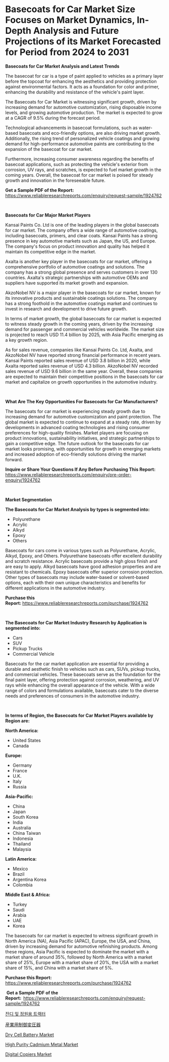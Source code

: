 <p><h1>Basecoats for Car Market Size Focuses on Market Dynamics, In-Depth Analysis and Future Projections of its Market Forecasted for Period from 2024 to 2031</h1></p><p><strong>Basecoats for Car Market Analysis and Latest Trends</strong></p>
<p><p>The basecoat for car is a type of paint applied to vehicles as a primary layer before the topcoat for enhancing the aesthetics and providing protection against environmental factors. It acts as a foundation for color and primer, enhancing the durability and resistance of the vehicle's paint layer.</p><p>The Basecoats for Car Market is witnessing significant growth, driven by increasing demand for automotive customization, rising disposable income levels, and growing automotive production. The market is expected to grow at a CAGR of 9.5% during the forecast period.</p><p>Technological advancements in basecoat formulations, such as water-based basecoats and eco-friendly options, are also driving market growth. Additionally, the rising trend of personalized vehicle coatings and growing demand for high-performance automotive paints are contributing to the expansion of the basecoat for car market.</p><p>Furthermore, increasing consumer awareness regarding the benefits of basecoat applications, such as protecting the vehicle's exterior from corrosion, UV rays, and scratches, is expected to fuel market growth in the coming years. Overall, the basecoat for car market is poised for steady growth and innovation in the foreseeable future.</p></p>
<p><strong>Get a Sample PDF of the Report:&nbsp;</strong> <a href="https://www.reliableresearchreports.com/enquiry/request-sample/1924762">https://www.reliableresearchreports.com/enquiry/request-sample/1924762</a></p>
<p>&nbsp;</p>
<p><strong>Basecoats for Car Major Market Players</strong></p>
<p><p>Kansai Paints Co. Ltd is one of the leading players in the global basecoats for car market. The company offers a wide range of automotive coatings, including basecoats, primers, and clear coats. Kansai Paints has a strong presence in key automotive markets such as Japan, the US, and Europe. The company's focus on product innovation and quality has helped it maintain its competitive edge in the market.</p><p>Axalta is another key player in the basecoats for car market, offering a comprehensive portfolio of automotive coatings and solutions. The company has a strong global presence and serves customers in over 130 countries. Axalta's strategic partnerships with automotive OEMs and suppliers have supported its market growth and expansion.</p><p>AkzoNobel NV is a major player in the basecoats for car market, known for its innovative products and sustainable coatings solutions. The company has a strong foothold in the automotive coatings market and continues to invest in research and development to drive future growth.</p><p>In terms of market growth, the global basecoats for car market is expected to witness steady growth in the coming years, driven by the increasing demand for passenger and commercial vehicles worldwide. The market size is projected to reach USD 11.4 billion by 2025, with Asia Pacific emerging as a key growth region.</p><p>As for sales revenue, companies like Kansai Paints Co. Ltd, Axalta, and AkzoNobel NV have reported strong financial performance in recent years. Kansai Paints reported sales revenue of USD 3.8 billion in 2020, while Axalta reported sales revenue of USD 4.3 billion. AkzoNobel NV recorded sales revenue of USD 9.6 billion in the same year. Overall, these companies are expected to maintain their competitive positions in the basecoats for car market and capitalize on growth opportunities in the automotive industry.</p></p>
<p>&nbsp;</p>
<p><strong>What Are The Key Opportunities For Basecoats for Car Manufacturers?</strong></p>
<p><p>The basecoats for car market is experiencing steady growth due to increasing demand for automotive customization and paint protection. The global market is expected to continue to expand at a steady rate, driven by developments in advanced coating technologies and rising consumer preferences for high-quality finishes. Market players are focusing on product innovations, sustainability initiatives, and strategic partnerships to gain a competitive edge. The future outlook for the basecoats for car market looks promising, with opportunities for growth in emerging markets and increased adoption of eco-friendly solutions driving the market forward.</p></p>
<p><strong>Inquire or Share Your Questions If Any Before Purchasing This Report:</strong> <a href="https://www.reliableresearchreports.com/enquiry/pre-order-enquiry/1924762">https://www.reliableresearchreports.com/enquiry/pre-order-enquiry/1924762</a></p>
<p>&nbsp;</p>
<p><strong>Market Segmentation</strong></p>
<p><strong>The Basecoats for Car Market Analysis by types is segmented into:</strong></p>
<p><ul><li>Polyurethane</li><li>Acrylic</li><li>Alkyd</li><li>Epoxy</li><li>Others</li></ul></p>
<p><p>Basecoats for cars come in various types such as Polyurethane, Acrylic, Alkyd, Epoxy, and Others. Polyurethane basecoats offer excellent durability and scratch resistance. Acrylic basecoats provide a high gloss finish and are easy to apply. Alkyd basecoats have good adhesion properties and are resistant to chemicals. Epoxy basecoats offer superior corrosion protection. Other types of basecoats may include water-based or solvent-based options, each with their own unique characteristics and benefits for different applications in the automotive industry.</p></p>
<p><strong>Purchase this Report:&nbsp;</strong><a href="https://www.reliableresearchreports.com/purchase/1924762">https://www.reliableresearchreports.com/purchase/1924762</a></p>
<p>&nbsp;</p>
<p><strong>The Basecoats for Car Market Industry Research by Application is segmented into:</strong></p>
<p><ul><li>Cars</li><li>SUV</li><li>Pickup Trucks</li><li>Commercial Vehicle</li></ul></p>
<p><p>Basecoats for the car market application are essential for providing a durable and aesthetic finish to vehicles such as cars, SUVs, pickup trucks, and commercial vehicles. These basecoats serve as the foundation for the final paint layer, offering protection against corrosion, weathering, and UV rays while enhancing the overall appearance of the vehicle. With a wide range of colors and formulations available, basecoats cater to the diverse needs and preferences of consumers in the automotive industry.</p></p>
<p>&nbsp;</p>
<p><strong>In terms of Region, the Basecoats for Car Market Players available by Region are:</strong></p>
<p>
    <p> <strong> North America: </strong>
        <ul>
            <li>United States</li>
            <li>Canada</li>
        </ul>
        </p> 
    <p> <strong> Europe: </strong>
        <ul>
            <li>Germany</li>
            <li>France</li>
            <li>U.K.</li>
            <li>Italy</li>
            <li>Russia</li>
        </ul>
        </p> 
    <p> <strong> Asia-Pacific: </strong>
        <ul>
            <li>China</li>
            <li>Japan</li>
            <li>South Korea</li>
            <li>India</li>
            <li>Australia</li>
            <li>China Taiwan</li>
            <li>Indonesia</li>
            <li>Thailand</li>
            <li>Malaysia</li>
        </ul>
        </p> 
    <p> <strong> Latin America: </strong>
        <ul>
            <li>Mexico</li>
            <li>Brazil</li>
            <li>Argentina Korea</li>
            <li>Colombia</li>
        </ul>
        </p> 
    <p> <strong> Middle East & Africa: </strong>
        <ul>
            <li>Turkey</li>
            <li>Saudi</li>
            <li>Arabia</li>
            <li>UAE</li>
            <li>Korea</li>
        </ul>
    </p>
    </p>
<p><p>The basecoats for car market is expected to witness significant growth in North America (NA), Asia Pacific (APAC), Europe, the USA, and China, driven by increasing demand for automotive refinishing products. Among these regions, Asia Pacific is expected to dominate the market with a market share of around 35%, followed by North America with a market share of 25%, Europe with a market share of 20%, the USA with a market share of 15%, and China with a market share of 5%.</p></p>
<p><strong>Purchase this Report: </strong><a href="https://www.reliableresearchreports.com/purchase/1924762">https://www.reliableresearchreports.com/purchase/1924762</a></p>
<p>&nbsp;<strong>Get a Sample PDF of the Report:&nbsp;&nbsp;</strong><a href="https://www.reliableresearchreports.com/enquiry/request-sample/1924762">https://www.reliableresearchreports.com/enquiry/request-sample/1924762</a></p>
<p><strong></strong></p>
<p><p><a href="https://medium.com/@bixlfnpgdrqkjy8/%EC%9E%94%EB%94%94-%EB%B0%8F-%EC%A0%95%EC%9B%90-%ED%8A%B8%EB%9E%99%ED%84%B0-%EC%8B%9C%EC%9E%A5-%EC%8B%9C%EC%9E%A5-%EC%A0%90%EC%9C%A0%EC%9C%A8-%EC%8B%9C%EC%9E%A5-%EB%8F%99%ED%96%A5-%EB%B0%8F-%EB%AF%B8%EB%9E%98-%EC%84%B1%EC%9E%A5-%ED%83%90%EC%83%89-5566044f5f24">잔디 및 정원용 트랙터</a></p><p><a href="https://medium.com/@janaflo/%E7%94%A3%E6%A5%AD%E7%94%A8%E5%88%B6%E5%BE%A1%E3%83%88%E3%83%A9%E3%83%B3%E3%82%B9%E3%83%95%E3%82%A9%E3%83%BC%E3%83%9E%E3%83%BC%E3%81%AE%E5%B8%82%E5%A0%B4%E8%A6%8F%E6%A8%A1-cagr-%E5%8B%95%E5%90%91-2024%E5%B9%B4%E3%81%8B%E3%82%892030%E5%B9%B4-ff1c3c8a5148">産業用制御変圧器</a></p><p><a href="https://fuschia-pecorino-a6d.notion.site/Dry-Cell-Battery-Market-Size-Growth-Outlook-from-2024-to-2031-projecting-at-Market-s-Trends-Analys-c75a6978830d43418f486c5cf5e5c21d">Dry Cell Battery Market</a></p><p><a href="https://simplistic-meeting-7ee.notion.site/High-Purity-Cadmium-Metal-Market-Size-2024-2031-Global-Industrial-Analysis-Key-Geographical-Regio-2c80ba7a7ba14a0c8dfcf00390c0b494">High Purity Cadmium Metal Market</a></p><p><a href="https://view.publitas.com/reportprime-1/digital-copiers-market-centers-on-aspects-such-as-market-growth-market-share-market-opportunity-and-projected-forecasts-spanning-from-2024-to-2031/">Digital Copiers Market</a></p></p>